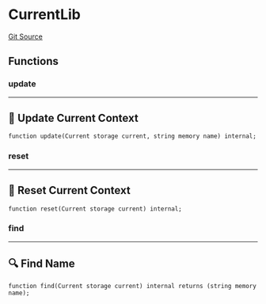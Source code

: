 # CurrentLib
[Git Source](https://github.com/metacontract/mc/blob/d41f04df9ea19494be75c66f344b8104caf03cd2/resources/devkit/api-reference/registry/context/Current.sol)


## Functions
### update

-------------------------------
🔄 Update Current Context
---------------------------------


```solidity
function update(Current storage current, string memory name) internal;
```

### reset

------------------------------
🧹 Reset Current Context
--------------------------------


```solidity
function reset(Current storage current) internal;
```

### find

------------------
🔍 Find Name
--------------------


```solidity
function find(Current storage current) internal returns (string memory name);
```

